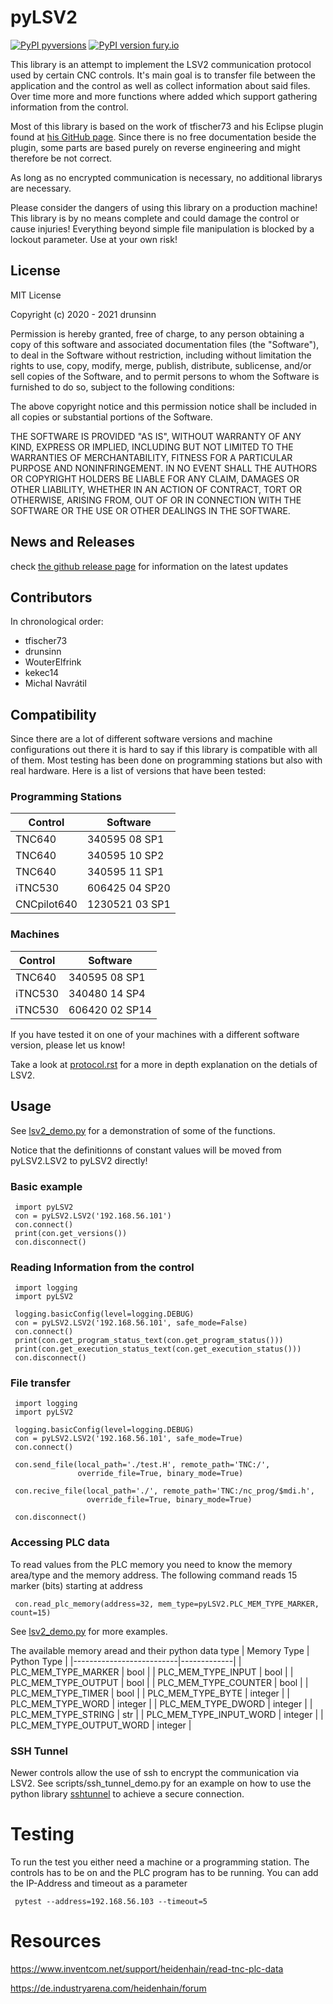 # pyLSV2

[![PyPI pyversions](https://img.shields.io/pypi/pyversions/pyLSV2.svg)](https://pypi.python.org/pypi/pyLSV2/)
[![PyPI version fury.io](https://badge.fury.io/py/pyLSV2.svg)](https://pypi.python.org/pypi/pyLSV2/)


 This library is an attempt to implement the LSV2 communication protocol used by certain
 CNC controls. It's main goal is to transfer file between the application and the control as well
 as collect information about said files. Over time more and more functions where added which
 support gathering information from the control.

 Most of this library is based on the work of tfischer73 and his Eclipse plugin found at [his GitHub page](https://github.com/tfischer73/Eclipse-Plugin-Heidenhain). Since there is no free  documentation beside the plugin, some parts are based purely on reverse engineering and might therefore be not correct.

 As long as no encrypted communication is necessary, no additional librarys are necessary.
 
 Please consider the dangers of using this library on a production machine! This library is by no means complete and could damage the control or cause injuries! Everything beyond simple file manipulation is blocked by a lockout parameter. Use at your own risk!

## License
 MIT License

 Copyright (c) 2020 - 2021 drunsinn

 Permission is hereby granted, free of charge, to any person obtaining a copy
 of this software and associated documentation files (the "Software"), to deal
 in the Software without restriction, including without limitation the rights
 to use, copy, modify, merge, publish, distribute, sublicense, and/or sell
 copies of the Software, and to permit persons to whom the Software is
 furnished to do so, subject to the following conditions:

 The above copyright notice and this permission notice shall be included in all
 copies or substantial portions of the Software.

 THE SOFTWARE IS PROVIDED "AS IS", WITHOUT WARRANTY OF ANY KIND, EXPRESS OR
 IMPLIED, INCLUDING BUT NOT LIMITED TO THE WARRANTIES OF MERCHANTABILITY,
 FITNESS FOR A PARTICULAR PURPOSE AND NONINFRINGEMENT. IN NO EVENT SHALL THE
 AUTHORS OR COPYRIGHT HOLDERS BE LIABLE FOR ANY CLAIM, DAMAGES OR OTHER
 LIABILITY, WHETHER IN AN ACTION OF CONTRACT, TORT OR OTHERWISE, ARISING FROM,
 OUT OF OR IN CONNECTION WITH THE SOFTWARE OR THE USE OR OTHER DEALINGS IN THE
 SOFTWARE.

## News and Releases
check [the github release page](https://github.com/drunsinn/pyLSV2/releases) for information on the latest updates

## Contributors
In chronological order:
- tfischer73
- drunsinn
- WouterElfrink
- kekec14
- Michal Navrátil

## Compatibility
Since there are a lot of different software versions and machine configurations out there 
it is hard to say if this library is compatible with all of them. Most testing has been done 
on programming stations but also with real hardware. Here is a list of versions that have
been tested:

### Programming Stations
| Control     | Software       |
|-------------|----------------|
| TNC640      | 340595 08 SP1  |
| TNC640      | 340595 10 SP2  |
| TNC640      | 340595 11 SP1  |
| iTNC530     | 606425 04 SP20 |
| CNCpilot640 | 1230521 03 SP1 |

### Machines
| Control     | Software       |
|-------------|----------------|
| TNC640      | 340595 08 SP1  |
| iTNC530     | 340480 14 SP4  |
| iTNC530     | 606420 02 SP14 |

If you have tested it on one of your machines with a different software version, please let us know!

Take a look at [protocol.rst](https://github.com/drunsinn/pyLSV2/blob/c0631b7cfbe033ce2727ea07fe5202e967e086c9/docs/protocol.rst) for a more in depth explanation on the detials of LSV2.

## Usage
See [lsv2_demo.py](https://github.com/drunsinn/pyLSV2/blob/c85d1dc64ce7c5f7e2941d0f558a22a6c702798f/scripts/lsv2_demo.py) for a demonstration of some of the functions.

Notice that the definitionns of constant values will be moved from pyLSV2.LSV2 to pyLSV2 directly!

### Basic example
```
 import pyLSV2
 con = pyLSV2.LSV2('192.168.56.101')
 con.connect()
 print(con.get_versions())
 con.disconnect()
```

### Reading Information from the control
```
 import logging
 import pyLSV2
 
 logging.basicConfig(level=logging.DEBUG)
 con = pyLSV2.LSV2('192.168.56.101', safe_mode=False)
 con.connect()
 print(con.get_program_status_text(con.get_program_status()))
 print(con.get_execution_status_text(con.get_execution_status()))
 con.disconnect()
```

### File transfer
```
 import logging
 import pyLSV2
 
 logging.basicConfig(level=logging.DEBUG)
 con = pyLSV2.LSV2('192.168.56.101', safe_mode=True)
 con.connect()

 con.send_file(local_path='./test.H', remote_path='TNC:/',
               override_file=True, binary_mode=True)

 con.recive_file(local_path='./', remote_path='TNC:/nc_prog/$mdi.h',
                 override_file=True, binary_mode=True)

 con.disconnect()
```

### Accessing PLC data
 To read values from the PLC memory you need to know the memory area/type and the memory address. The following command reads 15 marker (bits) starting at address

```
 con.read_plc_memory(address=32, mem_type=pyLSV2.PLC_MEM_TYPE_MARKER, count=15)
```
 See [lsv2_demo.py](https://github.com/drunsinn/pyLSV2/blob/c85d1dc64ce7c5f7e2941d0f558a22a6c702798f/scripts/lsv2_demo.py) for more examples.

 The available memory aread and their python data type
| Memory Type              | Python Type |
|--------------------------|-------------|
| PLC_MEM_TYPE_MARKER      | bool        |
| PLC_MEM_TYPE_INPUT       | bool        |
| PLC_MEM_TYPE_OUTPUT      | bool        |
| PLC_MEM_TYPE_COUNTER     | bool        |
| PLC_MEM_TYPE_TIMER       | bool        |
| PLC_MEM_TYPE_BYTE        | integer     |
| PLC_MEM_TYPE_WORD        | integer     |
| PLC_MEM_TYPE_DWORD       | integer     |
| PLC_MEM_TYPE_STRING      | str         |
| PLC_MEM_TYPE_INPUT_WORD  | integer     |
| PLC_MEM_TYPE_OUTPUT_WORD | integer     |

### SSH Tunnel
Newer controls allow the use of ssh to encrypt the communication via LSV2. See scripts/ssh_tunnel_demo.py for an example on how to use the python library [sshtunnel](https://github.com/pahaz/sshtunnel) to achieve a secure connection.

# Testing
 To run the test you either need a machine or a programming station. The controls has to be on and the 
 PLC program has to be running. You can add the IP-Address and timeout as a parameter
```
 pytest --address=192.168.56.103 --timeout=5
```

# Resources
https://www.inventcom.net/support/heidenhain/read-tnc-plc-data

https://de.industryarena.com/heidenhain/forum
